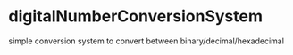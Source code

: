 # digitalNumberConversionSystem
simple conversion system to convert between binary/decimal/hexadecimal
